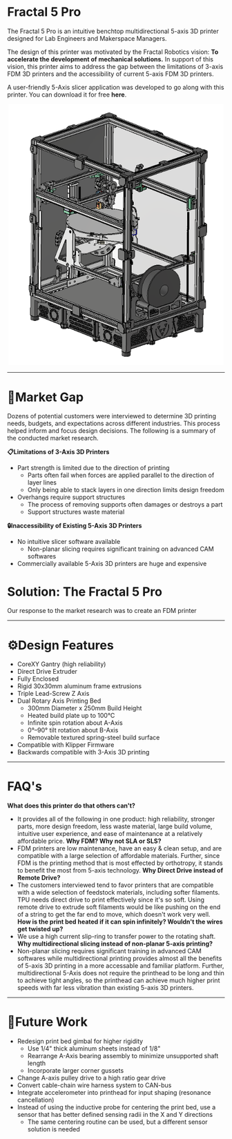 # Fractal 5 Pro

The Fractal 5 Pro is an intuitive benchtop multidirectional 5-axis 3D printer designed for Lab Engineers and Makerspace Managers.

The design of this printer was motivated by the Fractal Robotics vision: **To accelerate the development of mechanical solutions.** In support of this vision, this printer aims to address the gap between the limitations of 3-axis FDM 3D printers and the accessibility of current 5-axis FDM 3D printers.

A user-friendly 5-Axis slicer application was developed to go along with this printer. You can download it for free **here**.

<p align="center">
  <img src="./CAD/images/Fractal_5_Pro_ISO.PNG" width="500">
</p>

---

# 🔎Market Gap
Dozens of potential customers were interviewed to determine 3D printing needs, budgets, and expectations across different industries. This process helped inform and focus design decisions. The following is a summary of the conducted market research.

**📋Limitations of 3-Axis 3D Printers**
  - Part strength is limited due to the direction of printing
    - Parts often fail when forces are applied parallel to the direction of layer lines
    - Only being able to stack layers in one direction limits design freedom
  - Overhangs require support structures
    - The process of removing supports often damages or destroys a part
    - Support structures waste material

**🔒Inaccessibility of Existing 5-Axis 3D Printers**
  - No intuitive slicer software available
    - Non-planar slicing requires significant training on advanced CAM softwares
  - Commercially available 5-Axis 3D printers are huge and expensive

# Solution: The Fractal 5 Pro
Our response to the market research was to create an FDM printer

---

# ⚙️Design Features
- CoreXY Gantry (high reliability)
- Direct Drive Extruder  
- Fully Enclosed
- Rigid 30x30mm aluminum frame extrusions
- Triple Lead-Screw Z Axis  
- Dual Rotary Axis Printing Bed  
  - 300mm Diameter x 250mm Build Height  
  - Heated build plate up to 100°C  
  - Infinite spin rotation about A-Axis  
  - 0°–90° tilt rotation about B-Axis  
  - Removable textured spring-steel build surface
- Compatible with Klipper Firmware
- Backwards compatible with 3-Axis 3D printing

---

# FAQ's

**What does this printer do that others can't?**
- It provides all of the following in one product: high reliability, stronger parts, more design freedom, less waste material, large build volume, intuitive user experience, and ease of maintenance at a relatively affordable price.
**Why FDM? Why not SLA or SLS?**
- FDM printers are low maintenance, have an easy & clean setup, and are compatible with a large selection of affordable materials. Further, since FDM is the printing method that is most effected by orthotropy, it stands to benefit the most from 5-axis technology.
**Why Direct Drive instead of Remote Drive?**
- The customers interviewed tend to favor printers that are compatible with a wide selection of feedstock materials, including softer filaments. TPU needs direct drive to print effectively since it's so soft. Using remote drive to extrude soft filaments would be like pushing on the end of a string to get the far end to move, which doesn't work very well.
**How is the print bed heated if it can spin infinitely? Wouldn't the wires get twisted up?**
- We use a high current slip-ring to transfer power to the rotating shaft.
**Why multidirectional slicing instead of non-planar 5-axis printing?**
- Non-planar slicing requires significant training in advanced CAM softwares while multidirectional printing provides almost all the benefits of 5-axis 3D printing in a more accessable and familiar platform. Further, multidirectional 5-Axis does not require the printhead to be long and thin to achieve tight angles, so the printhead can achieve much higher print speeds with far less vibration than existing 5-axis 3D printers.

---

# 📝Future Work
- Redesign print bed gimbal for higher rigidity
  - Use 1/4" thick aluminum sheets instead of 1/8"
  - Rearrange A-Axis bearing assembly to minimize unsupported shaft length
  - Incorporate larger corner gussets
- Change A-axis pulley drive to a high ratio gear drive
- Convert cable-chain wire harness system to CAN-bus
- Integrate accelerometer into printhead for input shaping (resonance cancellation)
- Instead of using the inductive probe for centering the print bed, use a sensor that has better defined sensing radii in the X and Y directions
  - The same centering routine can be used, but a different sensor solution is needed
